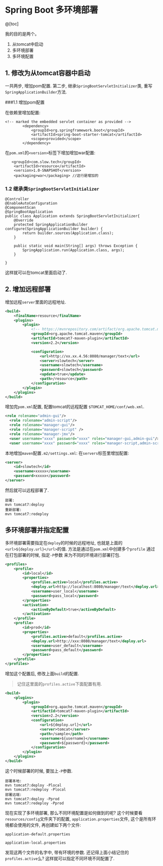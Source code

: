 # Spring Boot 多环境部署

@[toc]

我的目的是两个。
1. 从tomcat中启动
2. 多环境部署
3. 多环境配置

## 1. 修改为从tomcat容器中启动

一共两步, 增加pom配置. 第二步, 继承`SpringBootServletInitializer`类, 重写`SpringApplicationBuilder`方法.

###1.1 增加pom配置

在依赖里增加配置:

```
<!-- marked the embedded servlet container as provided -->
        <dependency>
            <groupId>org.springframework.boot</groupId>
            <artifactId>spring-boot-starter-tomcat</artifactId>
            <scope>provided</scope>
        </dependency>
```

在`pom.xml`的`<version>`标签下增加增加war配置:

       <groupId>com.slow.tech</groupId>
        <artifactId>resource</artifactId>
        <version>1.0-SNAPSHOT</version>
        <packaging>war</packaging> //这行是增加的

### 1.2 继承类`SpringBootServletInitializer`

```
@Controller
@EnableAutoConfiguration
@ComponentScan
@SpringBootApplication
public class Application extends SpringBootServletInitializer{
    @Override
    protected SpringApplicationBuilder configure(SpringApplicationBuilder builder) {
        return builder.sources(Application.class);
    }

    public static void main(String[] args) throws Exception {
        SpringApplication.run(Application.class, args);
    }

}
```

这样就可以在tomcat里面启动了.

## 2. 增加远程部署

增加远程`server`里面的远程地址.

```xml
<build>
    <finalName>resource</finalName>
    <plugins>
        <plugin>
            <!-- https://mvnrepository.com/artifact/org.apache.tomcat.maven/tomcat8-maven-plugin -->
            <groupId>org.apache.tomcat.maven</groupId>
            <artifactId>tomcat7-maven-plugin</artifactId>
            <version>2.2</version>

            <configuration>
                <url>http://xx.xx.4.56:8080/manager/text</url>
                <server>slowtech</server>
                <username>slowtech</username>
                <password>slowtech</password>
                <update>true</update>
                <path>/resource</path>
            </configuration>
        </plugin>
    </plugins>
</build>
```

增加完`pom.xml`配置, 配置tomcat的远程配置 `$TOMCAT_HOME/conf/web.xml`.

```xml
<role rolename="admin-gui"/>
  <role rolename="admin-script"/>
  <role rolename="manager-gui"/>
  <role rolename="manager-script" />
  <role rolename="manager-jmx"/>
  <user username="xxxx" password="xxxx" roles="manager-gui,admin-gui"/>
  <user username="xxxx" password="xxxx" roles="manager-script,admin-script"/> //这里是用来上传的权限
```

本地增加`maven`配置`.m2/settings.xml`:
在`servers`标签里增加配置:

```xml
<server>
    <id>slowtech</id>
    <username>xxxxx</username>
    <password>xxxxx</password>
</server>
```

然后就可以远程部署了.

```
部署:
mvn tomcat7:deploy
重新部署:
mvn tomcat7:redeploy
```

## 多环境部署并指定配置

多环境部署需要指定在`deploy`的时候的远程地址, 也就是上面的`<url>${deploy.url}</url>`的值. 方法是通过在`pom.xml`中创建多个`profile` 通过在打包部署的时候, 指定`-P`参数 来为不同的环境进行部署打包.

```xml
<profiles>
    <profile>
        <id>local</id>
        <properties>
            <profiles.active>local</profiles.active>
            <deploy.url>http://localhost:8080/manager/text</deploy.url>
            <username>user_local</username>
            <password>pass_local</password>
        </properties>
        <activation>
            <activeByDefault>true</activeByDefault>
        </activation>
    </profile>
    <profile>
        <id>prod</id>
        <properties>
            <profiles.active>default</profiles.active>
            <deploy.url>http://xxx:8080/manager/text</deploy.url>
            <username>user_default</username>
            <password>pass_default</password>
        </properties>
    </profile>
</profiles>
```

增加这个配置后, 修改上面`build`的配置. 

> 记住这里面的`profiles.active`下面配置有用.


```xml
<build>
    <plugins>
        <plugin>
            <groupId>org.apache.tomcat.maven</groupId>
            <artifactId>tomcat7-maven-plugin</artifactId>
            <version>2.2</version>
            <configuration>
                <url>${deploy.url}</url>
                <server>tomcat</server>
                <path>/sample</path>
                <username>${username}</username>
                <password>${password}</password>
            </configuration>
        </plugin>
    </plugins>
</build>
```

这个时候部署的时候, 要加上`-P`参数.

```
部署本地:
mvn tomcat7:deploy -Plocal
mvn tomcat7:redeploy -Plocal
部署远端:
mvn tomcat7:deploy -Pprod
mvn tomcat7:redeploy -Pprod
```

现在实现了多环境部署, 那么不同环境配置是如何做到的呢? 这个时候要看`resources/config`文件夹下的配置, `application.properties`文件, 这个是所有环境都会使用的文件, 再创建如下两个文件:

```
application-default.properties

application-local.properties
```
发现这两个文件的名字中, 带有环境的参数. 还记得上面小结记住的`profiles.active`么? 这样就可以指定不同环境不同配置了.


